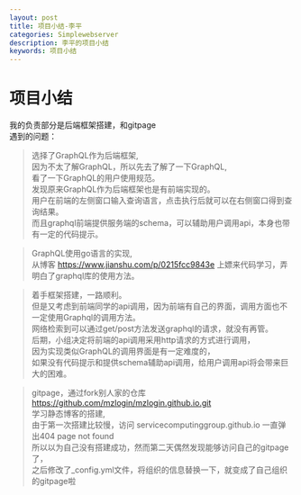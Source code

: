 ```yaml
---
layout: post
title: 项目小结-李平
categories: Simplewebserver
description: 李平的项目小结
keywords: 项目小结
---
```

# 项目小结  
我的负责部分是后端框架搭建，和gitpage  
遇到的问题：

> 选择了GraphQL作为后端框架,  
因为不太了解GraphQL，所以先去了解了一下GraphQL,  
看了一下GraphQL的用户使用规范。  
发现原来GraphQL作为后端框架也是有前端实现的。  
用户在前端的左侧窗口输入查询语言，点击执行后就可以在右侧窗口得到查询结果。  
而且graphql前端提供服务端的schema，可以辅助用户调用api，本身也带有一定的代码提示。

> GraphQL使用go语言的实现,  
从博客  https://www.jianshu.com/p/0215fcc9843e  上嫖来代码学习，弄明白了graphql库的使用方法。

> 着手框架搭建，一路顺利。  
但是又考虑到前端同学的api调用，因为前端有自己的界面，调用方面也不一定使用Graphql的调用方法。  
网络检索到可以通过get/post方法发送graphql的请求，就没有再管。  
后期，小组决定将前端的api调用采用http请求的方式进行调用，  
因为实现类似GraphQL的调用界面是有一定难度的，  
如果没有代码提示和提供schema辅助api调用，给用户调用api将会带来巨大的困难。

> gitpage，通过fork别人家的仓库  
https://github.com/mzlogin/mzlogin.github.io.git  
学习静态博客的搭建,  
由于第一次搭建比较慢，访问  servicecomputinggroup.github.io  一直弹出404 page not found   
所以以为自己没有搭建成功，然而第二天偶然发现能够访问自己的gitpage了，  
之后修改了_config.yml文件，将组织的信息替换一下，就变成了自己组织的gitpage啦

